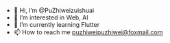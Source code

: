 - 👋 Hi, I’m @PuZhiweizuishuai
- 👀 I’m interested in Web, AI
- 🌱 I’m currently learning Flutter
- 📫 How to reach me puzhiweipuzhiwei@foxmail.com

<!---
PuZhiweizuishuai/PuZhiweizuishuai is a ✨ special ✨ repository because its `README.md` (this file) appears on your GitHub profile.
You can click the Preview link to take a look at your changes.
--->
